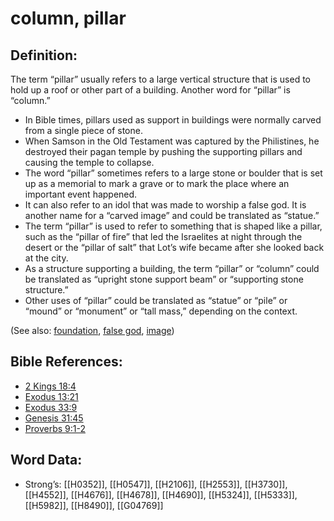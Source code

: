 # column, pillar

## Definition:

The term “pillar” usually refers to a large vertical structure that is used to hold up a roof or other part of a building. Another word for “pillar” is “column.”

* In Bible times, pillars used as support in buildings were normally carved from a single piece of stone.
* When Samson in the Old Testament was captured by the Philistines, he destroyed their pagan temple by pushing the supporting pillars and causing the temple to collapse.
* The word “pillar” sometimes refers to a large stone or boulder that is set up as a memorial to mark a grave or to mark the place where an important event happened.
* It can also refer to an idol that was made to worship a false god. It is another name for a “carved image” and could be translated as “statue.”
* The term “pillar” is used to refer to something that is shaped like a pillar, such as the “pillar of fire” that led the Israelites at night through the desert or the “pillar of salt” that Lot’s wife became after she looked back at the city.
* As a structure supporting a building, the term “pillar” or “column” could be translated as “upright stone support beam” or “supporting stone structure.”
* Other uses of “pillar” could be translated as “statue” or “pile” or “mound” or “monument” or “tall mass,” depending on the context.

(See also: [foundation](../other/foundation.md), [false god](../kt/falsegod.md), [image](../other/image.md))

## Bible References:

* [2 Kings 18:4](rc://en/tn/help/2ki/18/04)
* [Exodus 13:21](rc://en/tn/help/exo/13/21)
* [Exodus 33:9](rc://en/tn/help/exo/33/09)
* [Genesis 31:45](rc://en/tn/help/gen/31/45)
* [Proverbs 9:1-2](rc://en/tn/help/pro/09/01)

## Word Data:

* Strong’s: [[H0352]], [[H0547]], [[H2106]], [[H2553]], [[H3730]], [[H4552]], [[H4676]], [[H4678]], [[H4690]], [[H5324]], [[H5333]], [[H5982]], [[H8490]], [[G04769]]
